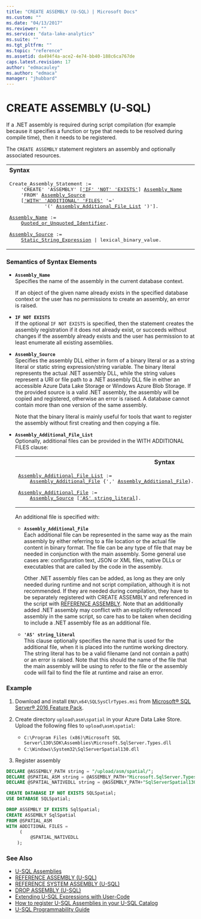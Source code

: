 ```yaml
---
title: "CREATE ASSEMBLY (U-SQL) | Microsoft Docs"
ms.custom: ""
ms.date: "04/13/2017"
ms.reviewer: ""
ms.service: "data-lake-analytics"
ms.suite: ""
ms.tgt_pltfrm: ""
ms.topic: "reference"
ms.assetid: da494f4a-ace2-4e74-bb40-188c6ca767de
caps.latest.revision: 17
author: "edmacauley"
ms.author: "edmaca"
manager: "jhubbard"
---
```

# CREATE ASSEMBLY (U-SQL)
If a .NET assembly is required during script compilation (for example because it specifies a function or type that needs to be resolved during compile time), then it needs to be registered.  

The `CREATE ASSEMBLY` statement registers an assembly and optionally associated resources.  

<table><th align="left">Syntax</th><tr><td><pre>
Create_Assembly_Statement :=                                                                             
    'CREATE' 'ASSEMBLY' [<a href="#INE">'IF' 'NOT' 'EXISTS'</a>] <a href="#ass_name">Assembly_Name</a>  
    'FROM' <a href="#ass_src">Assembly_Source</a>   
    [<a href="#w_add_fl">'WITH' 'ADDITIONAL' 'FILES'</a> '='   
            '(' <a href="#ass_add_fl">Assembly_Additional_File_List</a> ')'].<br /> 
<a href="#ass_name">Assembly_Name</a> :=
    <a href="u-sql-identifiers.md">Quoted_or_Unquoted_Identifier</a>.<br />
<a href="#ass_src">Assembly_Source</a> :=
    <a href="expressions-u-sql.md">Static_String_Expression</a> | lexical_binary_value.</pre></td></tr></table>
   
### Semantics of Syntax Elements  
- <a name="ass_name"></a>**`Assembly_Name`**  
  Specifies the name of the assembly in the current database context.  
  
  If an object of the given name already exists in the specified database context or the user has no permissions to create an assembly, an error is raised.  
  
-   <a name="INE"></a>**`IF NOT EXISTS`**    
    If the optional `IF NOT EXISTS` is specified, then the statement creates the assembly registration if it does not already exist, or succeeds without changes if the assembly already exists and the user has permission to at least enumerate all existing assemblies.  
  
- <a name="ass_src"></a>**`Assembly_Source`**  
  Specifies the assembly DLL either in form of a binary literal or as a string literal or static string expression/string variable. The binary literal represents the actual .NET assembly DLL, while the string values represent a URI or file path to a .NET assembly DLL file in either an accessible Azure Data Lake Storage or Windows Azure Blob Storage. If the provided source is a valid .NET assembly, the assembly will be copied and registered, otherwise an error is raised.  A database cannot contain more than one version of the same assembly.
    
  Note that the binary literal is mainly useful for tools that want to register the assembly without first creating and then copying a file.  
  
 <a name="w_add_fl"></a> 
- <a name="ass_add_fl"></a>**`Assembly_Additional_File_List`**  
  Optionally, additional files can be provided in the <a name="w_add_fl"></a>WITH ADDITIONAL FILES clause:  
  
  <table><th>Syntax</th><tr><td><pre>
  <a href="#ass_add_fl">Assembly_Additional_File_List</a> :=                                                                    
      <a href="#ass_add_f">Assembly_Additional_File</a> {',' <a href="#ass_add_f">Assembly_Additional_File</a>}.<br />                                                                                                    
  <a href="#ass_add_f">Assembly_Additional_File</a> :=  
      <a href="#ass_src">Assembly_Source</a> [<a href="#str_lit">'AS' string_literal</a>].</pre></td></tr></table>
 
  An additional file is specified with:   
  
  - <a name="ass_add_f"></a>**`Assembly_Additional_File`**   
    Each additional file can be represented in the same way as the main assembly by either referring to a file location or the actual file content in binary format. The file can be any type of file that may be needed in conjunction with the main assembly. Some general use cases are: configuration text, JSON or XML files, native DLLs or executables that are called by the code in the assembly.  
  
    Other .NET assembly files can be added, as long as they are only needed during runtime and not script compilation, although it is not recommended. If they are needed during compilation, they have to be separately registered with CREATE ASSEMBLY and referenced in the script with [REFERENCE ASSEMBLY](reference-assembly-u-sql.md). Note that an additionally added .NET assembly may conflict with an explicitly referenced assembly in the same script, so care has to be taken when deciding to include a .NET assembly file as an additional file.  
  
  - <a name="str_lit"></a>**`'AS' string_literal`**   
    This clause optionally specifies the name that is used for the additional file, when it is placed into the runtime working directory. The string literal has to be a valid filename (and not contain a path) or an error is raised. Note that this should the name of the file that the main assembly will be using to refer to the file or the assembly code will fail to find the file at runtime and raise an error.  
  
### Example  
1. Download and install `ENU\x64\SQLSysClrTypes.msi` 
from [Microsoft® SQL Server® 2016 Feature Pack](https://www.microsoft.com/en-us/download/details.aspx?id=52676).

2. Create directory `upload\asm\spatial` in your Azure Data Lake Store.  Upload the following files to `upload\asm\spatial`:
    * `C:\Program Files (x86)\Microsoft SQL Server\130\SDK\Assemblies\Microsoft.SqlServer.Types.dll`
    * `C:\Windows\System32\SqlServerSpatial130.dll`

3. Register assembly

```sql
DECLARE @ASSEMBLY_PATH string = "/upload/asm/spatial/";
DECLARE @SPATIAL_ASM string = @ASSEMBLY_PATH+"Microsoft.SqlServer.Types.dll";
DECLARE @SPATIAL_NATIVEDLL string = @ASSEMBLY_PATH+"SqlServerSpatial130.dll";

CREATE DATABASE IF NOT EXISTS SQLSpatial;
USE DATABASE SQLSpatial;

DROP ASSEMBLY IF EXISTS SqlSpatial;
CREATE ASSEMBLY SqlSpatial
FROM @SPATIAL_ASM
WITH ADDITIONAL FILES =
     (
         @SPATIAL_NATIVEDLL
    );
```
  
### See Also    
* [U-SQL Assemblies](u-sql-assemblies.md)
* [REFERENCE ASSEMBLY (U-SQL)](reference-assembly-u-sql.md)  
* [REFERENCE SYSTEM ASSEMBLY (U-SQL)](reference-system-assembly-u-sql.md)  
* [DROP ASSEMBLY (U-SQL)](drop-assembly-u-sql.md)  
* [Extending U-SQL Expressions with User-Code](extending-u-sql-expressions-with-user-code.md) 
* [How to register U-SQL Assemblies in your U-SQL Catalog](https://blogs.msdn.microsoft.com/azuredatalake/2016/08/26/how-to-register-u-sql-assemblies-in-your-u-sql-catalog/)
 * [U-SQL Programmability Guide](https://docs.microsoft.com/azure/data-lake-analytics/data-lake-analytics-u-sql-programmability-guide)

